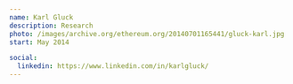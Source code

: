 ```yaml
---
name: Karl Gluck
description: Research
photo: /images/archive.org/ethereum.org/20140701165441/gluck-karl.jpg
start: May 2014

social:
  linkedin: https://www.linkedin.com/in/karlgluck/
---
```


